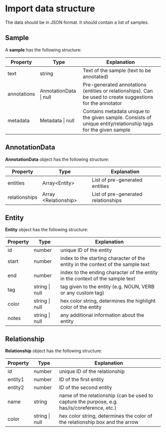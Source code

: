 # Import data structure
The data should be in JSON format. It should contain a list of samples. 

## Sample
A **sample** has the following structure:

| **Property** | **Type** | **Explanation** |
|---|---|---|
| text | string | Text of the sample (text to be annotated) |
| annotations | AnnotationData \| null | Pre-generated annotations (entities or relationships). Can be used to create suggestions for the annotator |
| metadata | Metadata \| null | Contains metadata unique to the given sample. Consists of unique entity/relationship tags for the given sample |

## AnnotationData

**AnnotationData** object has the following structure:

| **Property** | **Type** | **Explanation** |
|---|---|---|
| entities | Array\<Entity\> | List of pre-generated entities |
| relationships | Array \<Relationship\> | List of pre-generated relationships |

## Entity
**Entity** object has the following structure:

| **Property** | **Type** | **Explanation** |
|---|---|---|
| id | number | unique ID of the entity |
| start | number | index to the starting character of the entity in the context of the sample text |
| end | number | index to the ending character of the entity in the context of the sample text |
| tag | string \| null | tag given to the entity (e.g. NOUN, VERB or any custom tag) |
| color | string \| null | hex color string, determines the highlight color of the entity |
| notes | string \| null | any additional information about the entity |

## Relationship
**Relationship** object has the following structure:

| **Property** | **Type** | **Explanation** |
|---|---|---|
| id | number | unique ID of the relationship |
| entity1 | number | ID of the first entity |
| entity2 | number | ID of the second entity |
| name | string | name of the relationship (can be used to capture the purpose, e.g. has/is/coreference, etc.) |
| color | string \| null | hex color string, determines the color of the relationship box and the arrow |